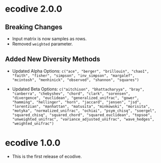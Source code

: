 # ecodive 2.0.0

## Breaking Changes

* Input matrix is now samples as rows.
* Removed `weighted` parameter.

## Added New Diversity Methods

* Updated Alpha Options: `c("ace", "berger", "brillouin", "chao1", "faith", "fisher", "simpson", "inv_simpson", "margalef", "mcintosh", "menhinick", "observed", "shannon", "squares")`

* Updated Beta Options: `c("aitchison", "bhattacharyya", "bray", "canberra", "chebyshev", "chord", "clark", "sorensen", "divergence", "euclidean", "generalized_unifrac", "gower", "hamming", "hellinger", "horn", "jaccard", "jensen", "jsd", "lorentzian", "manhattan", "matusita", "minkowski", "morisita", "motyka", "normalized_unifrac", "ochiai", "psym_chisq", "soergel", "squared_chisq", "squared_chord", "squared_euclidean", "topsoe", "unweighted_unifrac", "variance_adjusted_unifrac", "wave_hedges", "weighted_unifrac")`



# ecodive 1.0.0

* This is the first release of ecodive.
